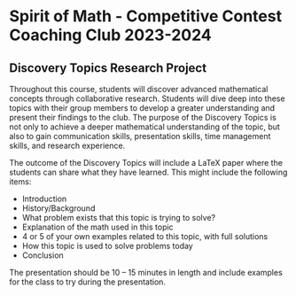 # Spirit of Math - Competitive Contest Coaching Club 2023-2024

## Discovery Topics Research Project

Throughout this course, students will discover advanced mathematical concepts through
collaborative research. Students will dive deep into these topics with their group members to
develop a greater understanding and present their findings to the club.
The purpose of the Discovery Topics is not only to achieve a deeper mathematical
understanding of the topic, but also to gain communication skills, presentation skills, time
management skills, and research experience.

The outcome of the Discovery Topics will include a LaTeX paper where the students can share
what they have learned. This might include the following items:
- Introduction
- History/Background
- What problem exists that this topic is trying to solve?
- Explanation of the math used in this topic
- 4 or 5 of your own examples related to this topic, with full solutions
- How this topic is used to solve problems today
- Conclusion

The presentation should be 10 – 15 minutes in length and include examples for the class to
try during the presentation.
